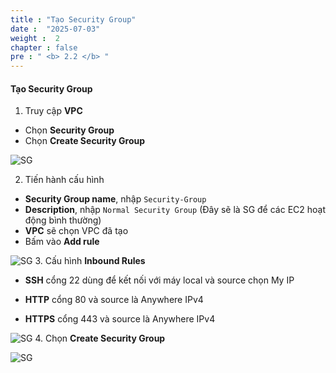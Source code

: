 ```yaml
---
title : "Tạo Security Group"
date :  "2025-07-03" 
weight :  2
chapter : false
pre : " <b> 2.2 </b> "
---
```


#### Tạo Security Group

1. Truy cập **VPC**
- Chọn **Security Group**
- Chọn **Create Security Group**

![SG](/images/2.prerequisite/Chuanbi-(8).png)

2. Tiến hành cấu hình
- **Security Group name**, nhập `Security-Group`
- **Description**, nhập `Normal Security Group` (Đây sẽ là SG để các EC2 hoạt động bình thường)
- **VPC** sẽ chọn VPC đã tạo
- Bấm vào **Add rule**

![SG](/images/2.prerequisite/Chuanbi-(9).png)
3. Cấu hình **Inbound Rules**
- **SSH** cổng 22 dùng để kết nối với máy local và source chọn My IP

- **HTTP** cổng 80 và source là Anywhere IPv4

- **HTTPS** cổng 443 và source là Anywhere IPv4

![SG](/images/2.prerequisite/Chuanbi-(10).png)
4. Chọn **Create Security Group**

![SG](/images/2.prerequisite/Chuanbi-(11).png)